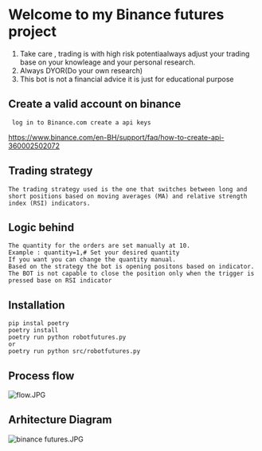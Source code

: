  # Welcome to my Binance futures project

1. Take care , trading is with high risk potentiaalways adjust your trading base on your knowleage and your personal research.
2. Always DYOR(Do your own research)
3. This bot is not a financial advice it is just for educational purpose


## Create a valid account on binance

``` log in to Binance.com create a api keys```

https://www.binance.com/en-BH/support/faq/how-to-create-api-360002502072


## Trading strategy

```The trading strategy used is the one that switches between long and short positions based on moving averages (MA) and relative strength index (RSI) indicators. ``` 

## Logic behind

```
The quantity for the orders are set manually at 10.
Example : quantity=1,# Set your desired quantity 
If you want you can change the quantity manual.
Based on the strategy the bot is opening positons based on indicator.
The BOT is not capable to close the position only when the trigger is pressed base on RSI indicator
 ```




## Installation 

``` 
pip instal poetry
poetry install
poetry run python robotfutures.py
or
poetry run python src/robotfutures.py
``` 

## Process flow

![flow.JPG](..%2F..%2F..%2FDesktop%2Fsoftware%20developer%2Fflow.JPG)


## Arhitecture Diagram 


![binance futures.JPG](..%2F..%2F..%2FDesktop%2Fsoftware%20developer%2Fbinance%20futures.JPG)





